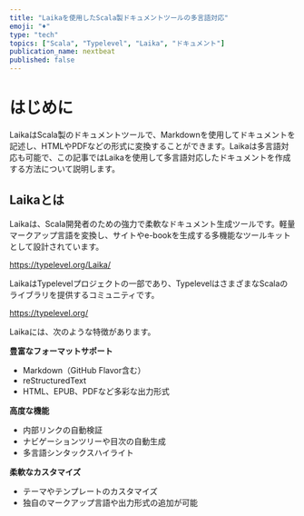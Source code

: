 ```yaml
---
title: "Laikaを使用したScala製ドキュメントツールの多言語対応"
emoji: "♦️"
type: "tech"
topics: ["Scala", "Typelevel", "Laika", "ドキュメント"]
publication_name: nextbeat
published: false
---
```


# はじめに

LaikaはScala製のドキュメントツールで、Markdownを使用してドキュメントを記述し、HTMLやPDFなどの形式に変換することができます。Laikaは多言語対応も可能で、この記事ではLaikaを使用して多言語対応したドキュメントを作成する方法について説明します。

## Laikaとは

Laikaは、Scala開発者のための強力で柔軟なドキュメント生成ツールです。軽量マークアップ言語を変換し、サイトやe-bookを生成する多機能なツールキットとして設計されています。

https://typelevel.org/Laika/

LaikaはTypelevelプロジェクトの一部であり、TypelevelはさまざまなScalaのライブラリを提供するコミュニティです。

https://typelevel.org/

Laikaには、次のような特徴があります。

**豊富なフォーマットサポート**

- Markdown（GitHub Flavor含む）
- reStructuredText
- HTML、EPUB、PDFなど多彩な出力形式

**高度な機能**

- 内部リンクの自動検証
- ナビゲーションツリーや目次の自動生成
- 多言語シンタックスハイライト

**柔軟なカスタマイズ**

- テーマやテンプレートのカスタマイズ
- 独自のマークアップ言語や出力形式の追加が可能
